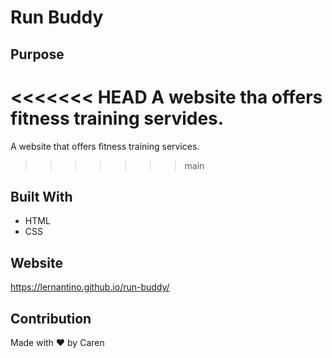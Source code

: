 # Run Buddy

## Purpose
<<<<<<< HEAD
A website tha offers fitness training servides.
=======
A website that offers fitness training services.
>>>>>>> main

## Built With
* HTML
* CSS

## Website
https://lernantino.github.io/run-buddy/

## Contribution
Made with ❤️ by Caren

